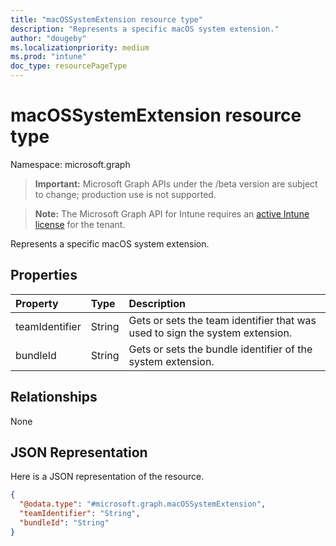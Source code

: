 ```yaml
---
title: "macOSSystemExtension resource type"
description: "Represents a specific macOS system extension."
author: "dougeby"
ms.localizationpriority: medium
ms.prod: "intune"
doc_type: resourcePageType
---
```


# macOSSystemExtension resource type

Namespace: microsoft.graph

> **Important:** Microsoft Graph APIs under the /beta version are subject to change; production use is not supported.

> **Note:** The Microsoft Graph API for Intune requires an [active Intune license](https://go.microsoft.com/fwlink/?linkid=839381) for the tenant.

Represents a specific macOS system extension.

## Properties
|Property|Type|Description|
|:---|:---|:---|
|teamIdentifier|String|Gets or sets the team identifier that was used to sign the system extension.|
|bundleId|String|Gets or sets the bundle identifier of the system extension.|

## Relationships
None

## JSON Representation
Here is a JSON representation of the resource.
<!-- {
  "blockType": "resource",
  "@odata.type": "microsoft.graph.macOSSystemExtension"
}
-->
``` json
{
  "@odata.type": "#microsoft.graph.macOSSystemExtension",
  "teamIdentifier": "String",
  "bundleId": "String"
}
```



